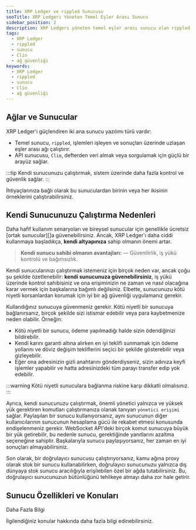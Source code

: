 ```yaml
---
title: XRP Ledger ve rippled Sunucusu
seoTitle: XRP Ledgerı Yöneten Temel Eşler Arası Sunucu
sidebar_position: 2
description: XRP Ledgerı yöneten temel eşler arası sunucu olan rippled hakkında bilgi. Kullanıcılar için sunucu kurmanın gerekliliği ve riskleri ele alınıyor.
tags: 
  - XRP Ledger
  - rippled
  - sunucu
  - Clio
  - ağ güvenliği
keywords: 
  - XRP Ledger
  - rippled
  - sunucu
  - Clio
  - ağ güvenliği
---
```


## Ağlar ve Sunucular

XRP Ledger'ı güçlendiren iki ana sunucu yazılımı türü vardır:

- Temel sunucu, `rippled`, işlemleri işleyen ve sonuçları üzerinde uzlaşan eşler arası ağı çalıştırır.
- API sunucusu, `Clio`, defterden veri almak veya sorgulamak için güçlü bir arayüz sağlar.

:::tip
Kendi sunucunuzu çalıştırmak, sistem üzerinde daha fazla kontrol ve güvenlik sağlar.
:::

İhtiyaçlarınıza bağlı olarak bu sunuculardan birinin veya her ikisinin örneklerini çalıştırabilirsiniz.

## Kendi Sunucunuzu Çalıştırma Nedenleri

Daha hafif kullanım senaryoları ve bireysel sunucular için genellikle ücretsiz [ortak sunucular][]a güvenebilirsiniz. Ancak, XRP Ledger'ı daha ciddi kullanmaya başladıkça, **kendi altyapınıza** sahip olmanın önemi artar.

> **Kendi sunucu sahibi olmanın avantajları:**
> — Güvenilirlik, iş yükü kontrolü ve bağımsızlık.

Kendi sunucularınızı çalıştırmak istemeniz için birçok neden var, ancak çoğu şu şekilde özetlenebilir: **kendi sunucunuza güvenebilirsiniz**, iş yükü üzerinde kontrol sahibisiniz ve ona erişiminizin ne zaman ve nasıl olacağına karar vermek için başkalarına bağımlı değilsiniz. Elbette, sunucunuzu kötü niyetli korsanlardan korumak için iyi bir ağ güvenliği uygulamanız gerekir.

Kullandığınız sunucuya güvenmeniz gerekir. Kötü niyetli bir sunucuya bağlanırsanız, birçok şekilde sizi istismar edebilir veya para kaybetmenize neden olabilir. Örneğin:

* Kötü niyetli bir sunucu, ödeme yapılmadığı halde sizin ödendiğinizi bildirebilir.
* Kendi karını garanti altına alırken en iyi teklifi sunmamak için ödeme yollarını ve döviz değişim tekliflerini seçici bir şekilde gösterebilir veya gizleyebilir.
* Eğer ona adresinizin gizli anahtarını gönderdiyseniz, sizin adınıza keyfi işlemler yapabilir ve hatta adresinizdeki tüm parayı transfer edip yok edebilir.

:::warning
Kötü niyetli sunuculara bağlanma riskine karşı dikkatli olmalısınız. 
:::

Ayrıca, kendi sunucunuzu çalıştırmak, önemli yönetici yalnızca ve yüksek yük gerektiren komutları çalıştırmanıza olanak tanıyan `yönetici erişimi` sağlar. Paylaşılan bir sunucu kullanıyorsanız, aynı sunucunun diğer kullanıcılarının sunucunun hesaplama gücü ile rekabet etmesi konusunda endişelenmeniz gerekir. WebSocket API'deki birçok komut sunucuya büyük bir yük getirebilir, bu nedenle sunucu, gerektiğinde yanıtlarını azaltma seçeneğine sahiptir. Başkalarıyla sunucu paylaşıyorsanız, her zaman en iyi sonuçları almayabilirsiniz.

Son olarak, bir doğrulayıcı sunucusu çalıştırıyorsanız, kamu ağına proxy olarak stok bir sunucu kullanabilirken, doğrulayıcı sunucunuzu yalnızca dış dünyaya stok sunucu aracılığıyla erişilebilen özel bir ağda tutabilirsiniz. Bu, doğrulayıcı sunucunuzun bütünlüğünü tehlikeye atmayı daha zor hale getirir.

## Sunucu Özellikleri ve Konuları


Daha Fazla Bilgi

İlgilendiğiniz konular hakkında daha fazla bilgi edinebilirsiniz.





